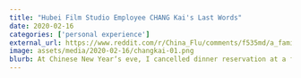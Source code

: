 ```yaml
---
title: "Hubei Film Studio Employee CHANG Kai's Last Words"
date: 2020-02-16
categories: ['personal experience']
external_url: https://www.reddit.com/r/China_Flu/comments/f535md/a_family_of_four_in_wuhan_all_passed_away_due_to/
image: assets/media/2020-02-16/changkai-01.png
blurb: At Chinese New Year‘s eve, I cancelled dinner reservation at a fancy hotel according to public policies. I cooked a dinner at home for my wife and our parents, we all had a great time.
---
```

